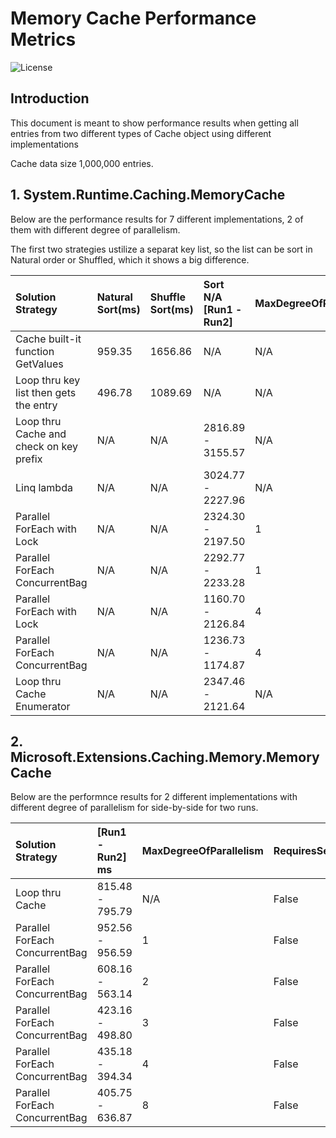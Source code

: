 # Memory Cache Performance Metrics

![License](https://img.shields.io/badge/license-MIT-green.svg)

## Introduction

This document is meant to show performance results when getting all entries from two different types of Cache object using different implementations

Cache data size 1,000,000 entries.

## 1. System.Runtime.Caching.MemoryCache

Below are the performance results for 7 different implementations, 2 of them with different degree of parallelism.

The first two strategies ustilize a separat key list, so the list can be sort in Natural order or Shuffled, which it shows a big difference.

|                               Solution Strategy|  Natural Sort(ms)|  Shuffle Sort(ms)|  Sort N/A [Run1 - Run2]|  MaxDegreeOfParallelism|  RequiresSeparateList|Pass Validation|
|:-----------------------------------------------|:-----------------|:-----------------|:-----------------------|:-----------------------|:---------------------|:--------------|
|               Cache built-it function GetValues|            959.35|           1656.86|                     N/A|                     N/A|                  True|           True|
|          Loop thru key list then gets the entry|            496.78|           1089.69|                     N/A|                     N/A|                  True|           True|
|         Loop thru Cache and check on key prefix|               N/A|               N/A|       2816.89 - 3155.57|                     N/A|                 False|           True|
|                                     Linq lambda|               N/A|               N/A|       3024.77 - 2227.96|                     N/A|                 False|           True|
|                      Parallel ForEach with Lock|               N/A|               N/A|       2324.30 - 2197.50|                       1|                 False|           True|
|                  Parallel ForEach ConcurrentBag|               N/A|               N/A|       2292.77 - 2233.28|                       1|                 False|           True|
|                      Parallel ForEach with Lock|               N/A|               N/A|       1160.70 - 2126.84|                       4|                 False|           True|
|                  Parallel ForEach ConcurrentBag|               N/A|               N/A|       1236.73 - 1174.87|                       4|                 False|           True|
|                      Loop thru Cache Enumerator|               N/A|               N/A|       2347.46 - 2121.64|                     N/A|                 False|           True|

## 2. Microsoft.Extensions.Caching.Memory.MemoryCache

Below are the performnce results for 2 different implementations with different degree of parallelism for side-by-side for two runs.

|                               Solution Strategy|        [Run1 - Run2] ms|  MaxDegreeOfParallelism|  RequiresSeparateList|Pass Validation|
|:-----------------------------------------------|:-----------------------|:-----------------------|:---------------------|:--------------|
|                                 Loop thru Cache|         815.48 - 795.79|                     N/A|                 False|           True|
|                  Parallel ForEach ConcurrentBag|         952.56 - 956.59|                       1|                 False|           True|
|                  Parallel ForEach ConcurrentBag|         608.16 - 563.14|                       2|                 False|           True|
|                  Parallel ForEach ConcurrentBag|         423.16 - 498.80|                       3|                 False|           True|
|                  Parallel ForEach ConcurrentBag|         435.18 - 394.34|                       4|                 False|           True|
|                  Parallel ForEach ConcurrentBag|         405.75 - 636.87|                       8|                 False|           True|